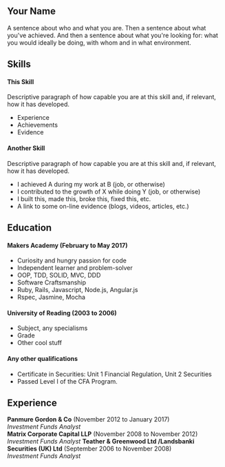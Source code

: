 ## Your Name

A sentence about who and what you are. Then a sentence about what you've achieved. And then a sentence about what you're looking for: what you would ideally be doing, with whom and in what environment.

## Skills

#### This Skill

Descriptive paragraph of how capable you are at this skill and, if relevant, how it has developed.

- Experience
- Achievements
- Evidence

#### Another Skill

Descriptive paragraph of how capable you are at this skill and, if relevant, how it has developed.

- I achieved A during my work at B (job, or otherwise)
- I contributed to the growth of X while doing Y (job, or otherwise)
- I built this, made this, broke this, fixed this, etc.
- A link to some on-line evidence (blogs, videos, articles, etc.)

## Education

#### Makers Academy (February to May 2017)

- Curiosity and hungry passion for code
- Independent learner and problem-solver
- OOP, TDD, SOLID, MVC, DDD
- Software Craftsmanship
- Ruby, Rails, Javascript, Node.js, Angular.js
- Rspec, Jasmine, Mocha

#### University of Reading (2003 to 2006)

- Subject, any specialisms
- Grade
- Other cool stuff

#### Any other qualifications
- Certificate in Securities: Unit 1 Financial Regulation, Unit 2 Securities
- Passed Level I of the CFA Program.

## Experience

**Panmure Gordon & Co** (November 2012 to January 2017)    
*Investment Funds Analyst*  
**Matrix Corporate Capital LLP** (November 2008 to November 2012)   
*Investment Funds Analyst*
**Teather & Greenwood Ltd /Landsbanki Securities (UK) Ltd** (September 2006 to November 2008)   
*Investment Funds Analyst*
